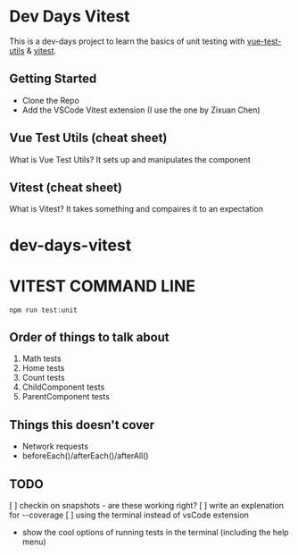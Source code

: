# Dev Days Vitest

This is a dev-days project to learn the basics of unit testing with [vue-test-utils](https://v1.test-utils.vuejs.org/) & [vitest](https://vitest.dev/).

## Getting Started

- Clone the Repo
- Add the VSCode Vitest extension (I use the one by Zixuan Chen)

## Vue Test Utils (cheat sheet)

What is Vue Test Utils?
It sets up and manipulates the component

## Vitest (cheat sheet)

What is Vitest?
It takes something and compaires it to an expectation

# dev-days-vitest

# VITEST COMMAND LINE

`npm run test:unit`

## Order of things to talk about

1. Math tests
2. Home tests
3. Count tests
4. ChildComponent tests
5. ParentComponent tests

## Things this doesn't cover

- Network requests
- beforeEach()/afterEach()/afterAll()

## TODO

[ ] checkin on snapshots - are these working right?
[ ] write an explenation for --coverage
[ ] using the terminal instead of vsCode extension

- show the cool options of running tests in the terminal (including the help menu)
